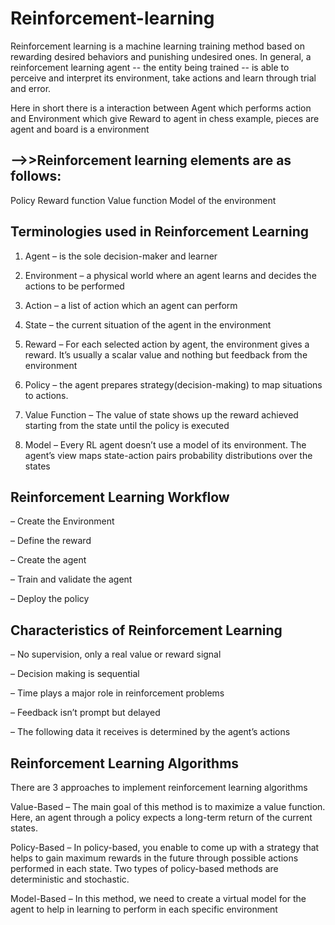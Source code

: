 # Reinforcement-learning
Reinforcement learning is a machine learning training method based on rewarding desired behaviors and punishing undesired ones. In general, a reinforcement learning agent -- the entity being trained -- is able to perceive and interpret its environment, take actions and learn through trial and error.

Here in short there is a interaction between Agent which performs action and Environment which give Reward to agent
in chess example, pieces are agent and board is a environment
  
## -->>Reinforcement learning elements are as follows:
Policy
Reward function
Value function
Model of the environment


## Terminologies used in Reinforcement Learning

1) Agent – is the sole decision-maker and learner

2) Environment – a physical world where an agent learns and decides the actions to be performed

3) Action – a list of action which an agent can perform

4) State – the current situation of the agent in the environment

5) Reward – For each selected action by agent, the environment gives a reward. It’s usually a scalar value and nothing but feedback from the environment

6) Policy – the agent prepares strategy(decision-making) to map situations to actions.

7) Value Function – The value of state shows up the reward achieved starting from the state until the policy is executed

8) Model – Every RL agent doesn’t use a model of its environment. The agent’s view maps state-action pairs probability distributions over the states


## Reinforcement Learning Workflow

– Create the Environment

– Define the reward

– Create the agent

– Train and validate the agent

– Deploy the policy


## Characteristics of Reinforcement Learning
– No supervision, only a real value or reward signal

– Decision making is sequential

– Time plays a major role in reinforcement problems

– Feedback isn’t prompt but delayed

– The following data it receives is determined by the agent’s actions


## Reinforcement Learning Algorithms
There are 3 approaches to implement reinforcement learning algorithms

Value-Based – The main goal of this method is to maximize a value function. Here, an agent through a policy expects a long-term return of the current states.

Policy-Based – In policy-based, you enable to come up with a strategy that helps to gain maximum rewards in the future through possible actions performed in each state. Two types of policy-based methods are deterministic and stochastic.

Model-Based – In this method, we need to create a virtual model for the agent to help in learning to perform in each specific environment
